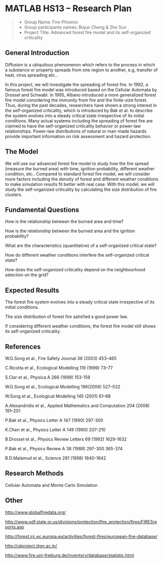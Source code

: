 # MATLAB HS13 – Research Plan

> * Group Name: Fire-Phoenix
> * Group participants names: Bojun Cheng & Zhe Sun
> * Project Title: Advanced forest fire model and its self-organized criticality

## General Introduction

Diffusion is a ubiquitous phenomenon which refers to the process in which a substance or property spreads from one region to another, e.g, transfer of heat, virus spreading etc..

In this project, we will investigate the spreading of forest fire. In 1992, a famous forest fire model was introduced based on the Cellular Automata by Drossel and Schwabl. In 1995, Albano introduced a more generalized forest fire model considering the immunity from fire and the finite-size forest. Thus, during the past decades, researchers have shown a strong interest in the self-organized criticality, which is introduced by Bak et al. to describe the system evolves into a steady critical state irrespective of its initial conditions. Many actual systems including the spreading of forest fire are claimed to have the self-organized criticality behavior or power-law relationships. Power-law distributions of natural or man-made hazards provide important information on risk assessment and hazard protection.


## The Model

We will use our advanced forest fire model to study how the fire spread (measure the burned area) with time, ignition probability, different weather condition, etc.. Compared to standard forest fire model, we will consider more factors including the density of forest and different weather conditions to make simulation results fit better with real case. With this model, we will study the self-organized criticality by calculating the size distribution of fire clusters.  


## Fundamental Questions

How is the relationship between the burned area and time?

How is the relationship between the burned area and the ignition probability?

What are the characteristics (quantitative) of a self-organized critical state? 

How do different weather conditions interfere the self-organized critical state?

How does the self-organized criticality depend on the neighbourhood selection on the grid? 


## Expected Results

The forest fire system evolves into a steady critical state irrespective of its initial conditions. 

The size distribution of forest fire satisfied a good power law.

If considering different weather conditions, the forest fire model still shows its self-organized criticality.


## References 

W.G.Song et al., Fire Safety Journal 38 (2003) 453–465

C.Ricotta et al., Ecological Modelling 119 (1999) 73–77

S.Clar et al., Physica A 266 (1999) 153-159

W.G.Song et al., Ecological Modelling 196(2006) 527–532

W.Song et al., Ecological Modelling 145 (2001) 61–68

A.Alexandridis et al., Applied Mathematics and Computation 204 (2008) 191–201

P.Bak et al., Physics Letter A 147 (1990) 297-300

K.Chen et al., Physics Letter A 149 (1990) 207-210

B.Drossel et al., Physics Review Letters 69 (1992) 1629-1632

P.Bak et al., Physics Review A 38 (1988) 297-300 365-374

B.D.Malamud et al., Science 281 (1998) 1840-1842


## Research Methods

Cellular Automata and Monte Carlo Simulation


## Other

http://www.globalfiredata.org/

http://www.odf.state.or.us/divisions/protection/fire_protection/fires/FIRESreports.asp

http://forest.jrc.ec.europa.eu/activities/forest-fires/european-fire-database/

http://ulproject.iitgn.ac.in/

http://www.fire.uni-freiburg.de/inventory/database/statistic.html




